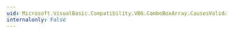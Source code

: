 ```yaml
---
uid: Microsoft.VisualBasic.Compatibility.VB6.ComboBoxArray.CausesValidationChanged
internalonly: False
---
```


